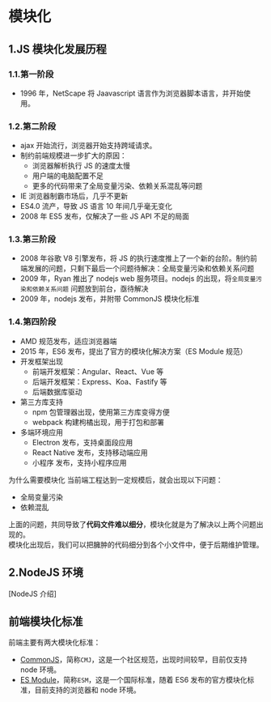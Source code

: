 # 模块化 

## 1.JS 模块化发展历程

### 1.1.第一阶段

- 1996 年，NetScape 将 Jaavascript 语言作为浏览器脚本语言，并开始使用。

### 1.2.第二阶段

- ajax 开始流行，浏览器开始支持跨域请求。
- 制约前端规模进一步扩大的原因：
  - 浏览器解析执行 JS 的速度太慢
  - 用户端的电脑配置不足
  - 更多的代码带来了全局变量污染、依赖关系混乱等问题
- IE 浏览器制霸市场后，几乎不更新
- ES4.0 流产，导致 JS 语言 10 年间几乎毫无变化
- 2008 年 ES5 发布，仅解决了一些 JS API 不足的局面

### 1.3.第三阶段

- 2008 年谷歌 V8 引擎发布，将 JS 的执行速度推上了一个新的台阶。制约前端发展的问题，只剩下最后一个问题待解决：全局变量污染和依赖关系问题
- 2009 年，Ryan 推出了 nodejs web 服务项目。nodejs 的出现，将`全局变量污染和依赖关系问题` 问题放到前台，亟待解决
- 2009 年，nodejs 发布，并附带 CommonJS 模块化标准

### 1.4.第四阶段

- AMD 规范发布，适应浏览器端
- 2015 年，ES6 发布，提出了官方的模块化解决方案（ES Module 规范）
- 开发框架出现
  - 前端开发框架：Angular、React、Vue 等
  - 后端开发框架：Express、Koa、Fastify 等
  - 后端数据库驱动
- 第三方库支持
  - npm 包管理器出现，使用第三方库变得方便
  - webpack 构建枸橘出现，用于打包和部署
- 多端环境应用
  - Electron 发布，支持桌面段应用
  - React Native 发布，支持移动端应用
  - 小程序 发布，支持小程序应用

<itv>
    <itq>为什么需要模块化</itq>
    <ita>当前端工程达到一定规模后，就会出现以下问题：
    <ul>
        <li>全局变量污染</li>
        <li>依赖混乱</li>
    </ul>
    上面的问题，共同导致了<b>代码文件难以细分</b>，模块化就是为了解决以上两个问题出现的。<br/>
    模块化出现后，我们可以把臃肿的代码细分到各个小文件中，便于后期维护管理。
    </ita>
</itv>

## 2.NodeJS 环境

[NodeJS 介绍]

## 前端模块化标准

前端主要有两大模块化标准：

- [CommonJS](./CommonJS.md)，简称`CMJ`，这是一个社区规范，出现时间较早，目前仅支持 node 环境。
- [ES Module](./ES%20Module.md)，简称`ESM`，这是一个国际标准，随着 ES6 发布的官方模块化标准，目前支持的浏览器和 node 环境。
